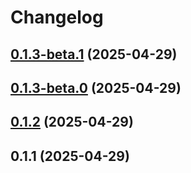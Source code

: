# Changelog

## [0.1.3-beta.1](https://gitee.com/moujitx/com.moujitx.myBlog.web/compare/v0.1.3-beta.0...v0.1.3-beta.1) (2025-04-29)

## [0.1.3-beta.0](https://gitee.com/moujitx/com.moujitx.myBlog.web/compare/v0.1.2...v0.1.3-beta.0) (2025-04-29)

## [0.1.2](https://gitee.com/moujitx/com.moujitx.myBlog.web/compare/v0.1.1...v0.1.2) (2025-04-29)

## 0.1.1 (2025-04-29)
